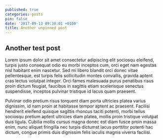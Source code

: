 ```yaml
---
published: true
categories: posts
pin: false
date: '2017-09-13 09:30:01 +0100'
title: Another unpinned post
---
```

## Another test post
<!--excerpt-->
Lorem ipsum dolor sit amet consectetur adipiscing elit sociosqu eleifend, turpis justo consequat odio eu morbi inceptos cum, orci eget nam egestas nisl habitant enim nascetur. Sed mi libero blandit orci donec vitae pellentesque, est turpis felis sollicitudin montes convallis, gravida aptent cras lectus volutpat integer. Orci fames malesuada purus penatibus risus proin dictum feugiat, faucibus in sagittis etiam scelerisque senectus suspendisse, inceptos pulvinar tristique id lacus quam praesent.

Pulvinar odio pretium risus torquent diam porta ultricies platea varius dignissim, id nam proin at habitasse tempor aptent ac praesent. Facilisi hendrerit eleifend quisque sagittis rhoncus taciti potenti, morbi tellus sociosqu pretium aptent ultricies diam platea, mollis proin tristique volutpat duis ligula. Cubilia mollis cursus magna donec est diam fusce proin massa enim, nunc aliquet fringilla nec turpis dictumst lacus porttitor potenti hac dictum, congue primis duis dignissim felis iaculis magnis viverra facilisi.
